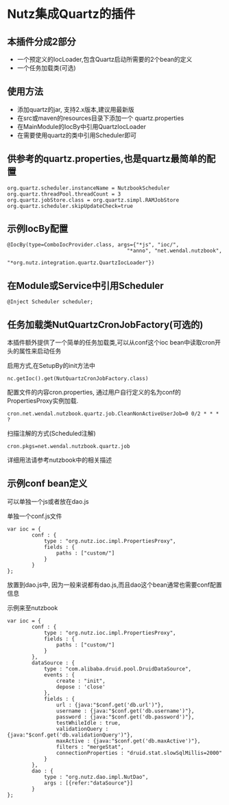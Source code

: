 Nutz集成Quartz的插件
======================

本插件分成2部分
-------------------------

* 一个预定义的IocLoader,包含Quartz启动所需要的2个bean的定义
* 一个任务加载类(可选)

使用方法
-------------------------

* 添加quartz的jar, 支持2.x版本,建议用最新版
* 在src或maven的resources目录下添加一个 quartz.properties
* 在MainModule的IocBy中引用QuartzIocLoader
* 在需要使用quartz的类中引用Scheduler即可

供参考的quartz.properties,也是quartz最简单的配置
-----------------------------------------------

	org.quartz.scheduler.instanceName = NutzbookScheduler 
	org.quartz.threadPool.threadCount = 3 
	org.quartz.jobStore.class = org.quartz.simpl.RAMJobStore
	org.quartz.scheduler.skipUpdateCheck=true

示例IocBy配置
----------------------------------------------

	@IocBy(type=ComboIocProvider.class, args={"*js", "ioc/",
										   "*anno", "net.wendal.nutzbook",
										   "*org.nutz.integration.quartz.QuartzIocLoader"})
										   
在Module或Service中引用Scheduler
-----------------------------------------------

	@Inject Scheduler scheduler;
	
	
任务加载类NutQuartzCronJobFactory(可选的)
-----------------------------------------------

本插件额外提供了一个简单的任务加载类,可以从conf这个ioc bean中读取cron开头的属性来启动任务

启用方式,在SetupBy的init方法中

	nc.getIoc().get(NutQuartzCronJobFactory.class)

配置文件的内容cron.properties, 通过用户自行定义的名为conf的PropertiesProxy实例加载.

	cron.net.wendal.nutzbook.quartz.job.CleanNonActiveUserJob=0 0/2 * * * ?
	
扫描注解的方式(Scheduled注解)

	cron.pkgs=net.wendal.nutzbook.quartz.job
	

详细用法请参考nutzbook中的相关描述

示例conf bean定义
-----------------------

可以单独一个js或者放在dao.js


单独一个conf.js文件

```
var ioc = {
        conf : {
            type : "org.nutz.ioc.impl.PropertiesProxy",
            fields : {
                paths : ["custom/"]
            }
        }
};
```

放置到dao.js中, 因为一般来说都有dao.js,而且dao这个bean通常也需要conf配置信息

示例来至nutzbook

```
var ioc = {
		conf : {
			type : "org.nutz.ioc.impl.PropertiesProxy",
			fields : {
				paths : ["custom/"]
			}
		},
	    dataSource : {
	        type : "com.alibaba.druid.pool.DruidDataSource",
	        events : {
	        	create : "init",
	            depose : 'close'
	        },
	        fields : {
	            url : {java:"$conf.get('db.url')"},
	            username : {java:"$conf.get('db.username')"},
	            password : {java:"$conf.get('db.password')"},
	            testWhileIdle : true,
	            validationQuery : {java:"$conf.get('db.validationQuery')"},
	            maxActive : {java:"$conf.get('db.maxActive')"},
	            filters : "mergeStat",
	            connectionProperties : "druid.stat.slowSqlMillis=2000"
	        }
	    },
		dao : {
			type : "org.nutz.dao.impl.NutDao",
			args : [{refer:"dataSource"}]
		}
};
```

	
	